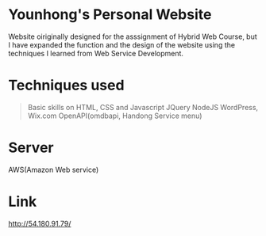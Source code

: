 # Younhong's Personal Website
Website oiriginally designed for the asssignment of Hybrid Web Course, but I have expanded the function and the design of the website using the techniques I learned from Web Service Development.

# Techniques used
> Basic skills on HTML, CSS and Javascript
> JQuery
> NodeJS
> WordPress, Wix.com
> OpenAPI(omdbapi, Handong Service menu)


# Server
AWS(Amazon Web service)

# Link
http://54.180.91.79/
